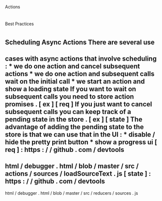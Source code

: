 #
#
Actions
#
#
#
Best
Practices
#
#
#
#
Scheduling
Async
Actions
There
are
several
use
-
cases
with
async
actions
that
involve
scheduling
:
*
we
do
one
action
and
cancel
subsequent
actions
*
we
do
one
action
and
subsequent
calls
wait
on
the
initial
call
*
we
start
an
action
and
show
a
loading
state
If
you
want
to
wait
on
subsequent
calls
you
need
to
store
action
promises
.
[
ex
]
[
req
]
If
you
just
want
to
cancel
subsequent
calls
you
can
keep
track
of
a
pending
state
in
the
store
.
[
ex
]
[
state
]
The
advantage
of
adding
the
pending
state
to
the
store
is
that
we
can
use
that
in
the
UI
:
*
disable
/
hide
the
pretty
print
button
*
show
a
progress
ui
[
req
]
:
https
:
/
/
github
.
com
/
devtools
-
html
/
debugger
.
html
/
blob
/
master
/
src
/
actions
/
sources
/
loadSourceText
.
js
[
state
]
:
https
:
/
/
github
.
com
/
devtools
-
html
/
debugger
.
html
/
blob
/
master
/
src
/
reducers
/
sources
.
js
